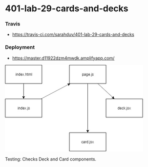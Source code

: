 # 401-lab-29-cards-and-decks

### Travis
- https://travis-ci.com/sarahduv/401-lab-29-cards-and-decks

### Deployment
- https://master.d11922dzm4mwdk.amplifyapp.com/

![image](https://github.com/sarahduv/401-lab-29-cards-and-decks/blob/master/assets/image.jpeg?raw=true)

Testing: Checks Deck and Card components.

